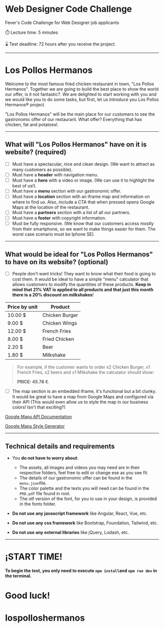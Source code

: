 # Web Designer Code Challenge
Fever's Code Challenge for Web Designer job applicants

⏱️ Lecture time: 5 minutes

⌛ Test deadline: 72 hours after you receive the project.

---

# Los Pollos Hermanos
Welcome to the most famous fried chicken restaurant in town, "Los Pollos Hermanos".
Together we are going to build the best place to show the world our offer, is it not fantastic?.
We are delighted to start working with you and we would like you to do some tasks, but first, let us introduce you Los Pollos Hermanos® project.

"Los Pollos Hermanos" will be the main place for our customers to see the gastronomic offer of our restaurant. What offer? Everything that has chicken, fat and potatoes!.

---

## What will "Los Pollos Hermanos" have on it is website? (required)
- [ ] Must have a spectacular, nice and clean design. (We want to attract as many customers as possible).
- [ ] Must have a **header** with navigation menu.
- [ ] Must have a **hero** with a video or image. (We can use it to highlight the best of us!).
- [ ] Must have a **menu** section with our gastronomic offer.
- [ ] Must have a **location** section with an iframe map and information on where to find us. Also, include a CTA that when pressed opens Google Maps at the location of the restaurant.
- [ ] Must have a **partners** section with a list of all our partners.
- [ ] Must have a **footer** with copyright information.
- [ ] Must be fully responsive. (We know that our customers access mostly from their smartphone, so we want to make things easier for them. The worst case scenario must be Iphone SE).

---

## What would be ideal for "Los Pollos Hermanos" to have on its website? (optional)

- [ ] People don't want tricks! They want to know what their food is going to cost them. It would be ideal to have a simple "menu" calculator that allows customers to modify the quantities of these products. **Keep in mind that 21% VAT is applied to all products and that just this month there is a 20% discount on milkshakes**!

| Price by unit | Product         |
|---------------|---------------- |
| 10.00 $       | Chicken Burger |
| 9.00 $        | Chicken Wings   |
| 12.00 $       | French Fries    |
| 8.00 $        | Fried Chicken   |
| 2.20 $        | Beer            |
| 1.80 $        | Milkshake       |

> For example, if the customer wants to order x2 Chicken Burger, x1 French Fries, x2 beers and x1 Milkshake the calculator should show: 
> 
>**PRICE: 45.78 €**. 

- [ ] The map section is an embedded iframe, it's functional but a bit clunky. It would be great to have a map from Google Maps and configured via their API (This would even allow us to style the map in our business colors! Isn't that exciting?)
 
[Google Maps API Documentation](https://developers.google.com/maps/documentation/javascript)

[Google Maps Style Generator](https://mapstyle.withgoogle.com/)

---
## Technical details and requirements

- You **do not have to worry about**:
  - The assets, all images and videos you may need are in their respective folders, feel free to edit or change ese as you see fit.
  - The details of our gastronomic offer can be found in the ```menu.json```file.
  - The color palette and the texts you will need can be found in the ```PRD.pdf``` file found in root.
  - The otf version of the font, for you to use in your design, is provided in the fonts folder.

- **Do not use any javascript framework** like Angular, React, Vue, etc.
- **Do not use any css framework** like Bootstrap, Foundation, Tailwind, etc.
- **Do not use any external libraries** like jQuery, Lodash, etc.

---
# ¡START TIME!
#### To begin the test, you only need to execute ```npm install```and ```npm run dev``` in the terminal.
# Good luck!
# lospolloshermanos
